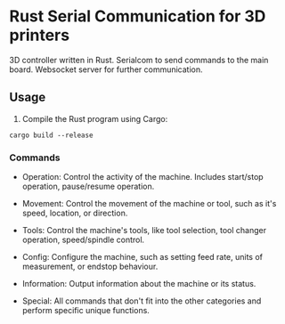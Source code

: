 # Rust Serial Communication for 3D printers

3D controller written in Rust. Serialcom to send commands to the main board. Websocket server for further communication.

## Usage

1. Compile the Rust program using Cargo:

```cargo build --release```

### Commands

- Operation: Control the activity of the machine. Includes start/stop operation, pause/resume operation.

- Movement: Control the movement of the machine or tool, such as it's speed, location, or direction.

- Tools: Control the machine's tools, like tool selection, tool changer operation, speed/spindle control.

- Config: Configure the machine, such as setting feed rate, units of measurement, or endstop behaviour.

- Information: Output information about the machine or its status.

- Special: All commands that don't fit into the other categories and perform specific unique functions.